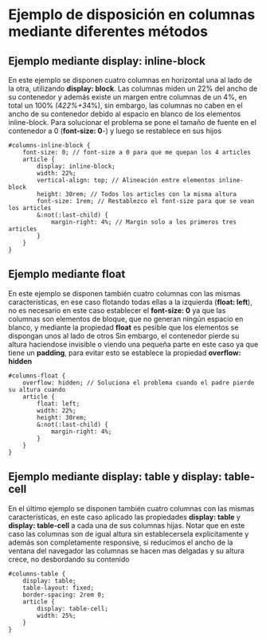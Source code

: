 # Ejemplo de disposición en columnas mediante diferentes métodos
## Ejemplo mediante **display: inline-block**
En este ejemplo se disponen cuatro columnas en horizontal una al lado de la otra, utilizando **display: block**. Las columnas miden un 22% del ancho de su contenedor y además existe un margen entre columnas de un 4%, en total un 100% (4*22%+3*4%), sin embargo, las columnas no caben en el ancho de su contenedor debido al espacio en blanco de los elementos inline-block.
Para solucionar el problema se pone el tamaño de fuente en el contenedor a 0 (**font-size: 0**-) y luego se restablece en sus hijos
```
#columns-inline-block {
    font-size: 0; // font-size a 0 para que me quepan los 4 articles
    article {
        display: inline-block;
        width: 22%; 
        vertical-align: top; // Alineación entre elementos inline-block
        height: 30rem; // Todos los articles con la misma altura
        font-size: 1rem; // Restablezco el font-size para que se vean los articles
        &:not(:last-child) {
            margin-right: 4%; // Margin solo a los primeros tres articles
        }
    }
}
```

## Ejemplo mediante float
En este ejemplo se disponen también cuatro columnas con las mismas características, en ese caso flotando todas ellas a la izquierda (**float: left**), no es necesario en este caso establecer el **font-size: 0** ya que las columnas son elementos de bloque, que no generan ningún espacio en blanco, y mediante la propiedad **float** es pesible que los elementos se dispongan unos al lado de otros
Sin embargo, el contenedor pierde su altura haciendose invisible o viendo una pequeña parte en este caso ya que tiene un **padding**, para evitar esto se establece la propiedad **overflow: hidden**
```
#columns-float {
    overflow: hidden; // Soluciona el problema cuando el padre pierde su altura cuando 
    article {
        float: left;
        width: 22%;
        height: 30rem;
        &:not(:last-child) {
            margin-right: 4%;
        }       
    } 
}
```

## Ejemplo mediante **display: table** y **display: table-cell**
En el último ejemplo se disponen también cuatro columnas con las mismas características, en este caso aplicado las propiedades **display: table** y **display: table-cell** a cada una de sus columnas hijas.
Notar que en este caso las columnas son de igual altura sin establecersela explicitamente y además son completamente responsive, si reducimos el ancho de la ventana del navegador las columnas se hacen mas delgadas y su altura crece, no desbordando su contenido
```
#columns-table {
    display: table;
    table-layout: fixed;
    border-spacing: 2rem 0;
    article {
        display: table-cell;
        width: 25%;
    }      
}
```

